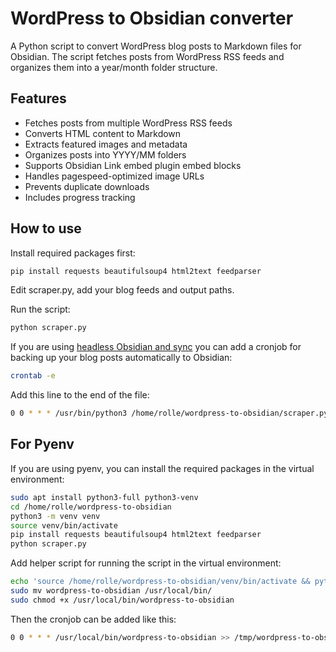 # WordPress to Obsidian converter

A Python script to convert WordPress blog posts to Markdown files for Obsidian. The script fetches posts from WordPress RSS feeds and organizes them into a year/month folder structure.

## Features

- Fetches posts from multiple WordPress RSS feeds
- Converts HTML content to Markdown
- Extracts featured images and metadata
- Organizes posts into YYYY/MM folders
- Supports Obsidian Link embed plugin embed blocks
- Handles pagespeed-optimized image URLs
- Prevents duplicate downloads
- Includes progress tracking

## How to use

Install required packages first:

```bash
pip install requests beautifulsoup4 html2text feedparser
```

Edit scraper.py, add your blog feeds and output paths.

Run the script:

```bash
python scraper.py
```

If you are using [headless Obsidian and sync](https://rolle.design/setting-up-a-headless-obsidian-instance-for-syncing) you can add a cronjob for backing up your blog posts automatically to Obsidian:

```bash
crontab -e
```

Add this line to the end of the file:

```bash
0 0 * * * /usr/bin/python3 /home/rolle/wordpress-to-obsidian/scraper.py >> /tmp/wordpress-to-obsidian.log 2>&1
```

## For Pyenv

If you are using pyenv, you can install the required packages in the virtual environment:

```bash
sudo apt install python3-full python3-venv
cd /home/rolle/wordpress-to-obsidian
python3 -m venv venv
source venv/bin/activate
pip install requests beautifulsoup4 html2text feedparser
python scraper.py
```

Add helper script for running the script in the virtual environment:

```bash
echo 'source /home/rolle/wordpress-to-obsidian/venv/bin/activate && python /home/rolle/wordpress-to-obsidian/scraper.py' > wordpress-to-obsidian
sudo mv wordpress-to-obsidian /usr/local/bin/
sudo chmod +x /usr/local/bin/wordpress-to-obsidian
```

Then the cronjob can be added like this:

```bash
0 0 * * * /usr/local/bin/wordpress-to-obsidian >> /tmp/wordpress-to-obsidian.log 2>&1 > /dev/null
```
